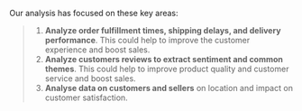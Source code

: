 Our analysis has focused on these key areas:

> 1. **Analyze order fulfillment times, shipping delays, and delivery performance**. This could help to improve the customer experience and boost sales.
> 2. **Analyze customers reviews to extract sentiment and common themes**. This could help to improve product quality and customer service and boost sales.
> 2. **Analyse data on customers and sellers** on location and impact on customer satisfaction.
